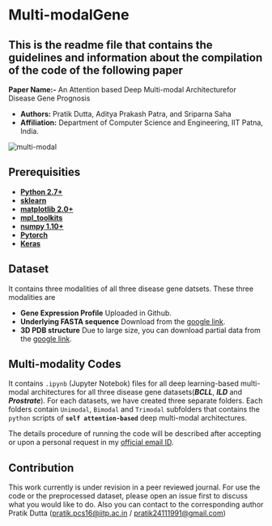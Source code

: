 # Multi-modalGene

## This is the readme file that contains the guidelines and information about the compilation of the code of the following paper

**Paper Name:-** An Attention based Deep Multi-modal Architecturefor Disease Gene Prognosis
- **Authors:** Pratik Dutta, Aditya Prakash Patra, and Sriparna Saha 
- **Affiliation:**  Department of Computer Science and Engineering, IIT Patna, India. 

![multi-modal](https://user-images.githubusercontent.com/29531232/72711214-9508d400-3b8e-11ea-8016-dc25a37e87f8.png)

## Prerequisities
* **[Python 2.7+](https://www.python.org/downloads/release/python-2713/)**
* **[sklearn](https://scikit-learn.org/stable/install.html)**
* **[matplotlib 2.0+](https://matplotlib.org/users/installing.html)**
* **[mpl_toolkits](https://matplotlib.org/2.0.2/mpl_toolkits/index.html)**
* **[numpy 1.10+](https://pypi.org/project/numpy/)**
* **[Pytorch](https://pytorch.org/)**
* **[Keras](https://keras.io/)**


## Dataset
It contains three modalities of all three disease gene datsets. These three modalities are
* **Gene Expression Profile**  Uploaded in Github.
* **Underlying FASTA sequence** Download from the [google link](https://drive.google.com/drive/folders/1qg_FRrRQn8k9JGNJaRlEY1no2Q5Xlo3-?usp=sharing).
* **3D PDB structure** Due to large size, you can download partial data from the [google link](https://drive.google.com/drive/folders/1ZfaqRF3QlhrWzWc53IDAmLSUEaHZ714R?usp=sharing).


## Multi-modality Codes

It contains `.ipynb` (Jupyter Notebok) files for all deep learning-based multi-modal architectures for all three disease gene datasets(**_BCLL_**, **_ILD_** and **_Prostrate_**). For each datasets, we have created three separate folders. Each folders contain `Unimodal`, `Bimodal` and `Trimodal` subfolders that contains the `python` scripts of **`self attention-based`** deep multi-modal architectures.   

The details procedure of running the code will be described after accepting or upon a personal request in my [official email ID](mailto:pratik.pcs16@iitp.ac.in).  




## Contribution
This work currently is under revision in a peer reviewed journal. For use the code or the preprocessed dataset, please open an issue first to discuss what you would like to do. Also you can contact to the corresponding author Pratik Dutta (pratik.pcs16@iitp.ac.in / pratik24111991@gmail.com)


